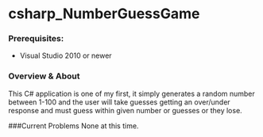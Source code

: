 csharp_NumberGuessGame
======================

### Prerequisites:

* Visual Studio 2010 or newer

### Overview & About

This C# application is one of my first, it simply generates a random number between 1-100 and the user will take guesses getting an over/under response and must guess within given number or guesses or they lose.

###Current Problems
None at this time.
